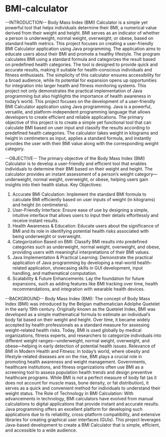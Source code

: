 # BMI-calculator
--INTRODUCTION--
Body Mass Index (BMI) Calculator is a simple yet powerful tool that helps individuals 
determine their BMI, a numerical value derived from their weight and height. BMI serves as 
an indicator of whether a person is underweight, normal weight, overweight, or obese, based 
on standard health metrics. This project focuses on creating a user-friendly BMI Calculator 
application using Java programming.
The application aims to educate users about their BMI and promote a healthy lifestyle. The 
program calculates BMI using a standard formula and categorizes the result based on 
predefined health categories. The tool is designed to provide quick and accurate results, making 
it suitable for health-conscious individuals and fitness enthusiasts.
The simplicity of this calculator ensures accessibility for a broad audience, while its potential 
for expansion opens up opportunities for integration into larger health and fitness 
monitoring systems. This project not only demonstrates the practical implementation of Java 
programming but also highlights the importance of health awareness in today’s world.
This project focuses on the development of a user-friendly BMI Calculator application 
using Java programming. Java is a powerful, versatile, and platform-independent 
programming language that allows developers to create efficient and reliable applications. The 
primary objective of this project is to create a simple yet functional tool that can calculate BMI 
based on user input and classify the results according to predefined health categories. The 
calculator takes weight in kilograms and height in centimeters as input, applies a standard 
formula, and instantly provides the user with their BMI value along with the corresponding 
weight category.

--OBJECTIVE--
The primary objective of the Body Mass Index (BMI) Calculator is to develop a user-friendly 
and efficient tool that enables individuals to determine their BMI based on their weight and 
height. The calculator provides an instant assessment of a person’s weight category—
underweight, normal weight, overweight, or obese, helping users gain insights into their health 
status.
Key Objectives:
1. Accurate BMI Calculation: Implement the standard BMI formula to calculate BMI 
efficiently based on user inputs of weight (in kilograms) and height (in centimeters).
2. User-Friendly Interface: Ensure ease of use by designing a simple, intuitive 
interface that allows users to input their details effortlessly and receive instant results.
3. Health Awareness & Education: Educate users about the significance of BMI and its 
role in identifying potential health risks associated with being underweight or 
overweight.
4. Categorization Based on BMI: Classify BMI results into predefined categories such 
as underweight, normal weight, overweight, and obese, providing users with 
meaningful interpretations of their BMI values.
5. Java Implementation & Practical Learning: Demonstrate the practical application 
of Java programming by developing a real-world health-related application, 
showcasing skills in GUI development, input handling, and mathematical computation.
6. Scalability & Future Enhancements: Lay the foundation for future expansions, such 
as adding features like BMI tracking over time, health recommendations, and 
integration with wearable health devices.

--BACKGROUND--
Body Mass Index (BMI):
The concept of Body Mass Index (BMI) was introduced by the Belgian mathematician 
Adolphe Quetelet in the early 19th century. Originally known as the Quetelet Index, BMI 
was developed as a simple mathematical formula to estimate an individual’s body fat based on 
their weight and height. Over time, it became widely accepted by health professionals as a 
standard measure for assessing weight-related health risks. Today, BMI is used globally 
by medical organizations, fitness experts, and researchers to categorize individuals into 
different weight ranges—underweight, normal weight, overweight, and obese—helping in 
early detection of potential health issues.
Relevance of BMI in Modern Health and Fitness:
In today’s world, where obesity and lifestyle-related diseases are on the rise, BMI plays a 
crucial role in promoting health awareness and weight management. Governments, 
healthcare institutions, and fitness organizations often use BMI as a screening tool to assess 
population health trends and design preventive healthcare programs. While BMI is not a perfect 
measure of body fat (as it does not account for muscle mass, bone density, or fat distribution), 
it serves as a quick and convenient method for individuals to understand their weight status.
The Role of Technology in BMI Calculation:
With advancements in technology, BMI calculators have evolved from manual calculations to 
digital applications that provide instant and accurate results. Java programming offers an 
excellent platform for developing such applications due to its reliability, cross-platform 
compatibility, and extensive libraries for creating graphical user interfaces (GUIs). This project 
leverages Java-based development to create a BMI Calculator that is simple, efficient, and 
accessible to a wide audience.
